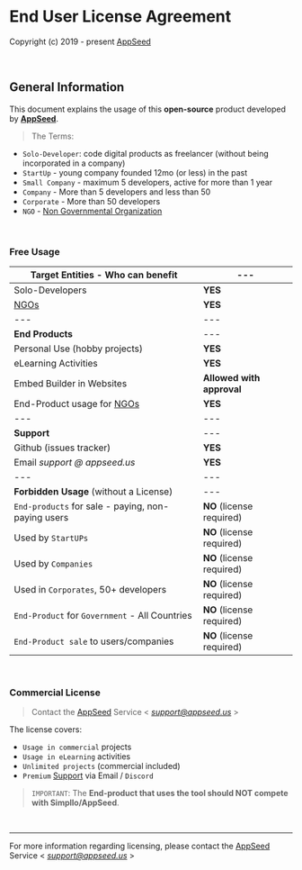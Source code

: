 # End User License Agreement  

Copyright (c) 2019 - present [AppSeed](http://appseed.us/)

<br />

## General Information

This document explains the usage of this **open-source** product developed by **[AppSeed](http://appseed.us/)**. 

> The Terms:

- `Solo-Developer`: code digital products as freelancer (without being incorporated in a company)
- `StartUp` - young company founded 12mo (or less) in the past
- `Small Company` - maximum 5 developers, active for more than 1 year 
- `Company` - More than 5 developers and less than 50
- `Corporate` - More than 50 developers 
- `NGO` - [Non Governmental Organization](https://en.wikipedia.org/wiki/Non-governmental_organization)

<br />

### Free Usage 

| **Target Entities** - Who can benefit | --- |
| ---------------------------------- | --- |
| Solo-Developers | **YES** |
| [NGOs](https://en.wikipedia.org/wiki/Non-governmental_organization) | **YES** |
| --- | --- |
| **End Products** | --- |
| Personal Use (hobby projects) | **YES** |
| eLearning Activities | **YES** |
| Embed Builder in Websites | **Allowed with approval**  |
| End-Product usage for [NGOs](https://en.wikipedia.org/wiki/Non-governmental_organization) | **YES** |
| --- | --- |
| **Support** | --- |
| Github (issues tracker) | **YES** |
| Email *support @ appseed.us* | **YES** |
| --- | --- |
| **Forbidden Usage** (without a License) | --- |
| `End-products` for sale - paying, non-paying users | **NO** (license required) |
| Used by `StartUPs` | **NO** (license required) |
| Used by `Companies` | **NO** (license required) |
| Used in `Corporates`, 50+ developers | **NO** (license required) |
| `End-Product` for `Government` - All Countries | **NO** (license required) |
| `End-Product sale` to users/companies | **NO** (license required) |

<br />

### Commercial License

> Contact the [AppSeed](http://appseed.us/) Service < *support@appseed.us* >

The license covers: 

- `Usage in commercial` projects
- `Usage in eLearning` activities
- `Unlimited projects` (commercial included)
- `Premium` [Support](https://appseed.us/support/) via Email / `Discord`

> `IMPORTANT`: The **End-product that uses the tool should NOT compete with Simpllo/AppSeed**.

<br />

---
For more information regarding licensing, please contact the [AppSeed](http://appseed.us/) Service < *support@appseed.us* >
